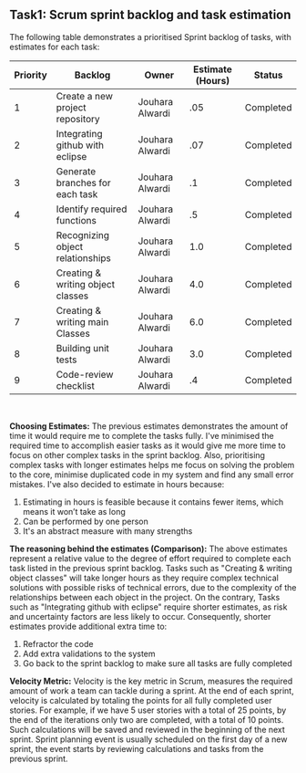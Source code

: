 ## Task1: Scrum sprint backlog and task estimation

The following table demonstrates a prioritised Sprint backlog of tasks, with estimates for each task:

Priority | Backlog  | Owner | Estimate (Hours) | Status
------ | ------ | ------ | ------ | ------
1   | Create a new project repository  | Jouhara Alwardi | .05 | Completed |
2   | Integrating github with eclipse  | Jouhara Alwardi | .07 | Completed |
3   | Generate branches for each task  | Jouhara Alwardi | .1 | Completed |
4   | Identify required functions  | Jouhara Alwardi | .5 | Completed |
5   | Recognizing object relationships | Jouhara Alwardi | 1.0 | Completed |
6   | Creating & writing object classes | Jouhara Alwardi | 4.0 | Completed |
7   | Creating & writing  main Classes | Jouhara Alwardi | 6.0 | Completed |
8   | Building unit tests | Jouhara Alwardi | 3.0  | Completed |
9   | Code-review checklist | Jouhara Alwardi | .4  | Completed |

 &nbsp;

 **Choosing Estimates:** The previous estimates demonstrates the amount of time it would require me to complete the tasks fully. I've minimised the required time to accomplish  easier tasks as it would give me more time to focus on other complex tasks in the sprint backlog. Also, prioritising complex tasks with longer estimates helps me focus on solving the problem to the core, minimise duplicated code in my system and find any small error mistakes. I've also decided to estimate in hours because:

 1. Estimating in hours is feasible because it contains fewer items, which means it won’t take as long
 2. Can be performed by one person
 3. It's an abstract measure with many strengths


 **The reasoning behind the estimates (Comparison):** The above estimates  represent a relative value to the degree of effort required to complete each task listed in the previous sprint backlog. Tasks such as "Creating & writing object classes" will take longer hours as they require complex technical solutions with possible risks of technical errors, due to the complexity of the relationships between each object in the project. On the contrary, Tasks such as "Integrating github with eclipse" require shorter estimates, as risk and uncertainty factors are less likely to occur. Consequently, shorter estimates provide additional extra time to:

 1. Refractor the code 
 2. Add extra validations to the system
 3. Go back to the sprint backlog to make sure all tasks are fully completed


  **Velocity Metric:** Velocity is the key metric in Scrum, measures the required amount of work a team can tackle during a sprint. At the end of each sprint, velocity is calculated by totaling the points for all fully completed user stories. For example, if we have 5 user stories with a total of 25 points, by the end of the iterations only two are completed, with a total of 10 points. Such calculations will be saved and reviewed in the beginning of the next sprint. Sprint planning event is usually scheduled on the first day of a new sprint, the event starts by reviewing calculations and tasks from the previous sprint.


 &nbsp;







